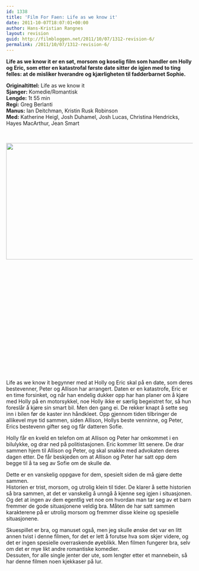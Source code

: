 ```yaml
---
id: 1338
title: 'Film For Faen: Life as we know it'
date: 2011-10-07T18:07:01+00:00
author: Hans-Kristian Rangnes
layout: revision
guid: http://filmbloggen.net/2011/10/07/1312-revision-6/
permalink: /2011/10/07/1312-revision-6/
---
```

**Life as we know it er en søt, morsom og koselig film som handler om Holly og Eric, som etter en katastrofal første date sitter de igjen med to ting felles: at de misliker hverandre og kjærligheten til fadderbarnet Sophie.<!--more-->**

**Originaltittel:** Life as we know it  
**Sjanger:** Komedie/Romantisk  
**Lengde:** 1t 55 min  
**Regi:** Greg Berlanti  
**Manus:** Ian Deitchman, Kristin Rusk Robinson  
**Med:** Katherine Heigl, Josh Duhamel, Josh Lucas, Christina Hendricks, Hayes MacArthur, Jean Smart

&nbsp;

<a href="http://filmbloggen.net/2011/10/05/film-for-faen-life-as-we-know-it/life-articlelarge/" rel="attachment wp-att-1314"><img class="alignleft size-full wp-image-1314" src="http://filmbloggen.net/wp-content/uploads//2011/10/LIFE-articleLarge.jpg" alt="" width="600" height="315" /></a>

&nbsp;

&nbsp;

&nbsp;

&nbsp;

&nbsp;

&nbsp;

&nbsp;

&nbsp;

&nbsp;

&nbsp;

Life as we know it begynner med at Holly og Eric skal på en date, som deres bestevenner, Peter og Allison har arrangert. Daten er en katastrofe, Eric er en time forsinket, og når han endelig dukker opp har han planer om å kjøre med Holly på en motorsykkel, noe Holly ikke er særlig begeistret for, så hun foreslår å kjøre sin smart bil. Men den gang ei. De rekker knapt å sette seg inn i bilen før de kaster inn håndkleet. Opp gjennom tiden tilbringer de allikevel mye tid sammen, siden Allison, Hollys beste venninne, og Peter, Erics bestevenn gifter seg og får datteren Sofie.

Holly får en kveld en telefon om at Allison og Peter har omkommet i en bilulykke, og drar ned på politistasjonen. Eric kommer litt senere. De drar sammen hjem til Allison og Peter, og skal snakke med advokaten deres dagen etter. De får beskjeden om at Allison og Peter har satt opp dem begge til å ta seg av Sofie om de skulle dø.

Dette er en vanskelig oppgave for dem, spesielt siden de må gjøre dette sammen.  
Historien er trist, morsom, og utrolig klein til tider. De klarer å sette historien så bra sammen, at det er vanskelig å unngå å kjenne seg igjen i situasjonen. Og det at ingen av dem egentlig vet noe om hvordan man tar seg av et barn fremmer de gode situasjonene veldig bra. Måten de har satt sammen karakterene på er utrolig morsom og fremmer disse kleine og spesielle situasjonene.

Skuespillet er bra, og manuset også, men jeg skulle ønske det var en litt annen tvist i denne filmen, for det er lett å forutse hva som skjer videre, og det er ingen spesielle overraskende øyeblikk. Men filmen fungerer bra, selv om det er mye likt andre romantiske komedier.  
Dessuten, for alle single jenter der ute, som lengter etter et mannebein, så har denne filmen noen kjekkaser på lur.